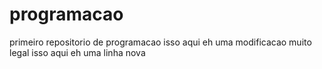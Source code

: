 # programacao
primeiro repositorio de programacao
isso aqui eh uma modificacao muito legal
isso aqui eh uma linha nova
